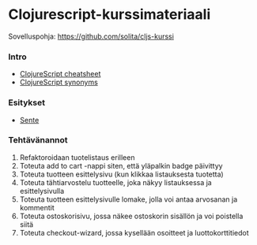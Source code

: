 # Clojurescript-kurssimateriaali

Sovelluspohja: https://github.com/solita/cljs-kurssi

### Intro

- [ClojureScript cheatsheet](http://cljs.info/cheatsheet/)
- [ClojureScript synonyms](https://kanaka.github.io/clojurescript/web/synonym.html)

### Esitykset

- [Sente](https://github.com/solita/cljs-kurssimateriaali/blob/master/esitykset/sente.pptx) 

### Tehtävänannot

1. Refaktoroidaan tuotelistaus erilleen
2. Toteuta add to cart -nappi siten, että yläpalkin badge päivittyy
3. Toteuta tuotteen esittelysivu (kun klikkaa listauksesta tuotetta)
4. Toteuta tähtiarvostelu tuotteelle, joka näkyy listauksessa ja esittelysivulla
5. Toteuta tuotteen esittelysivulle lomake, jolla voi antaa arvosanan ja kommentit
6. Toteuta ostoskorisivu, jossa näkee ostoskorin sisällön ja voi poistella siitä
7. Toteuta checkout-wizard, jossa kysellään osoitteet ja luottokorttitiedot
